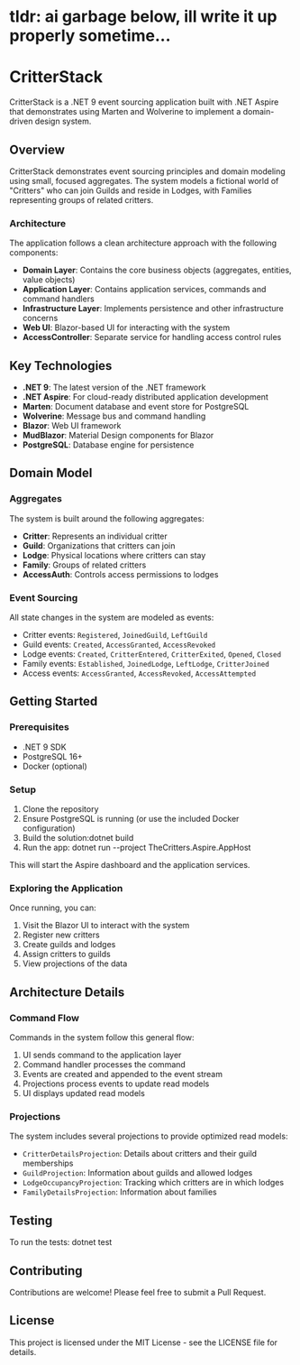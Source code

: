 # tldr: ai garbage below, ill write it up properly sometime...

# CritterStack

CritterStack is a .NET 9 event sourcing application built with .NET Aspire that demonstrates using Marten and Wolverine to implement a domain-driven design system.

## Overview

CritterStack demonstrates event sourcing principles and domain modeling using small, focused aggregates. The system models a fictional world of "Critters" who can join Guilds and reside in Lodges, with Families representing groups of related critters.

### Architecture

The application follows a clean architecture approach with the following components:

- **Domain Layer**: Contains the core business objects (aggregates, entities, value objects)
- **Application Layer**: Contains application services, commands and command handlers
- **Infrastructure Layer**: Implements persistence and other infrastructure concerns
- **Web UI**: Blazor-based UI for interacting with the system
- **AccessController**: Separate service for handling access control rules

## Key Technologies

- **.NET 9**: The latest version of the .NET framework
- **.NET Aspire**: For cloud-ready distributed application development
- **Marten**: Document database and event store for PostgreSQL
- **Wolverine**: Message bus and command handling
- **Blazor**: Web UI framework
- **MudBlazor**: Material Design components for Blazor
- **PostgreSQL**: Database engine for persistence

## Domain Model

### Aggregates

The system is built around the following aggregates:

- **Critter**: Represents an individual critter
- **Guild**: Organizations that critters can join
- **Lodge**: Physical locations where critters can stay
- **Family**: Groups of related critters
- **AccessAuth**: Controls access permissions to lodges

### Event Sourcing

All state changes in the system are modeled as events:

- Critter events: `Registered`, `JoinedGuild`, `LeftGuild`
- Guild events: `Created`, `AccessGranted`, `AccessRevoked`
- Lodge events: `Created`, `CritterEntered`, `CritterExited`, `Opened`, `Closed`
- Family events: `Established`, `JoinedLodge`, `LeftLodge`, `CritterJoined`
- Access events: `AccessGranted`, `AccessRevoked`, `AccessAttempted`

## Getting Started

### Prerequisites

- .NET 9 SDK
- PostgreSQL 16+
- Docker (optional)

### Setup

1. Clone the repository
2. Ensure PostgreSQL is running (or use the included Docker configuration)
3. Build the solution:dotnet build
4. Run the app:
dotnet run --project TheCritters.Aspire.AppHost

This will start the Aspire dashboard and the application services.

### Exploring the Application

Once running, you can:

1. Visit the Blazor UI to interact with the system
2. Register new critters
3. Create guilds and lodges
4. Assign critters to guilds
5. View projections of the data

## Architecture Details

### Command Flow

Commands in the system follow this general flow:

1. UI sends command to the application layer
2. Command handler processes the command
3. Events are created and appended to the event stream
4. Projections process events to update read models
5. UI displays updated read models

### Projections

The system includes several projections to provide optimized read models:

- `CritterDetailsProjection`: Details about critters and their guild memberships
- `GuildProjection`: Information about guilds and allowed lodges
- `LodgeOccupancyProjection`: Tracking which critters are in which lodges
- `FamilyDetailsProjection`: Information about families

## Testing

To run the tests:
dotnet test

## Contributing

Contributions are welcome! Please feel free to submit a Pull Request.

## License

This project is licensed under the MIT License - see the LICENSE file for details.
